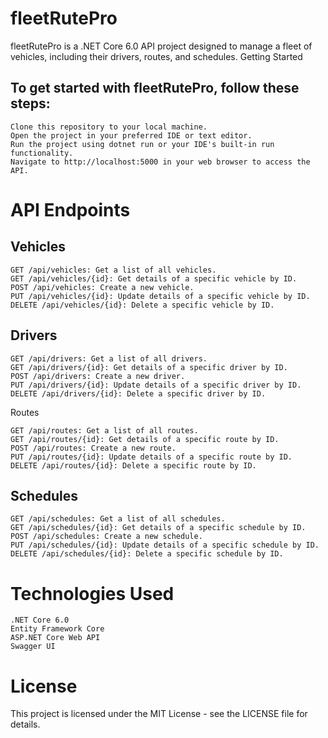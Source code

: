 # fleetRutePro

fleetRutePro is a .NET Core 6.0 API project designed to manage a fleet of vehicles, including their drivers, routes, and schedules.
Getting Started

## To get started with fleetRutePro, follow these steps:

    Clone this repository to your local machine.
    Open the project in your preferred IDE or text editor.
    Run the project using dotnet run or your IDE's built-in run functionality.
    Navigate to http://localhost:5000 in your web browser to access the API.

# API Endpoints
## Vehicles

    GET /api/vehicles: Get a list of all vehicles.
    GET /api/vehicles/{id}: Get details of a specific vehicle by ID.
    POST /api/vehicles: Create a new vehicle.
    PUT /api/vehicles/{id}: Update details of a specific vehicle by ID.
    DELETE /api/vehicles/{id}: Delete a specific vehicle by ID.

## Drivers

    GET /api/drivers: Get a list of all drivers.
    GET /api/drivers/{id}: Get details of a specific driver by ID.
    POST /api/drivers: Create a new driver.
    PUT /api/drivers/{id}: Update details of a specific driver by ID.
    DELETE /api/drivers/{id}: Delete a specific driver by ID.

Routes

    GET /api/routes: Get a list of all routes.
    GET /api/routes/{id}: Get details of a specific route by ID.
    POST /api/routes: Create a new route.
    PUT /api/routes/{id}: Update details of a specific route by ID.
    DELETE /api/routes/{id}: Delete a specific route by ID.

## Schedules

    GET /api/schedules: Get a list of all schedules.
    GET /api/schedules/{id}: Get details of a specific schedule by ID.
    POST /api/schedules: Create a new schedule.
    PUT /api/schedules/{id}: Update details of a specific schedule by ID.
    DELETE /api/schedules/{id}: Delete a specific schedule by ID.

# Technologies Used

    .NET Core 6.0
    Entity Framework Core
    ASP.NET Core Web API
    Swagger UI

# License

This project is licensed under the MIT License - see the LICENSE file for details.